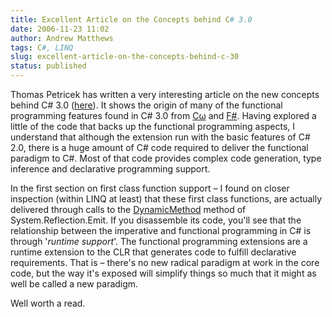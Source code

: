 ```yaml
---
title: Excellent Article on the Concepts behind C# 3.0
date: 2006-11-23 11:02
author: Andrew Matthews
tags: C#, LINQ
slug: excellent-article-on-the-concepts-behind-c-30
status: published
---
```


Thomas Petricek has written a very interesting article on the new concepts behind C\# 3.0 ([here](http://www.tomasp.net/articles/csharp3-concepts.aspx)). It shows the origin of many of the functional programming features found in C\# 3.0 from [Cω](http://research.microsoft.com/Comega/) and [F\#](http://research.microsoft.com/fsharp/). Having explored a little of the code that backs up the functional programming aspects, I understand that although the extension run with the basic features of C\# 2.0, there is a huge amount of C\# code required to deliver the functional paradigm to C\#. Most of that code provides complex code generation, type inference and declarative programming support.

In the first section on first class function support – I found on closer inspection (within LINQ at least) that these first class functions, are actually delivered through calls to the [DynamicMethod](http://msdn2.microsoft.com/en-us/system.reflection.emit.dynamicmethod.aspx) method of System.Reflection.Emit. If you disassemble its code, you'll see that the relationship between the imperative and functional programming in C\# is through '*runtime support*'. The functional programming extensions are a runtime extension to the CLR that generates code to fulfill declarative requirements. That is – there's no new radical paradigm at work in the core code, but the way it's exposed will simplify things so much that it might as well be called a new paradigm.

Well worth a read.
